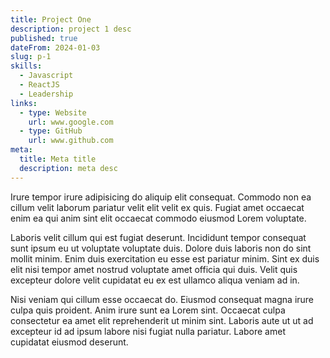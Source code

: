 ```yaml
---
title: Project One
description: project 1 desc
published: true
dateFrom: 2024-01-03
slug: p-1
skills:
  - Javascript
  - ReactJS
  - Leadership
links:
  - type: Website
    url: www.google.com
  - type: GitHub
    url: www.github.com
meta:
  title: Meta title
  description: meta desc
---
```


Irure tempor irure adipisicing do aliquip elit consequat. Commodo non ea cillum velit laborum pariatur velit elit velit ex quis. Fugiat amet occaecat enim ea qui anim sint elit occaecat commodo eiusmod Lorem voluptate.

Laboris velit cillum qui est fugiat deserunt. Incididunt tempor consequat sunt ipsum eu ut voluptate voluptate duis. Dolore duis laboris non do sint mollit minim. Enim duis exercitation eu esse est pariatur minim. Sint ex duis elit nisi tempor amet nostrud voluptate amet officia qui duis. Velit quis excepteur dolore velit cupidatat eu ex est ullamco aliqua veniam ad in.

Nisi veniam qui cillum esse occaecat do. Eiusmod consequat magna irure culpa quis proident. Anim irure sunt ea Lorem sint. Occaecat culpa consectetur ea amet elit reprehenderit ut minim sint. Laboris aute ut ut ad excepteur id ad ipsum labore nisi fugiat nulla pariatur. Labore amet cupidatat eiusmod deserunt.
